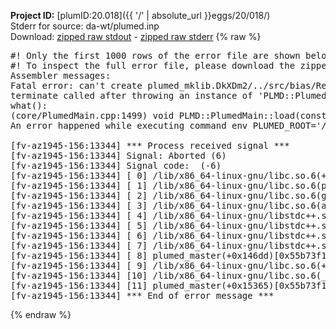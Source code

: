**Project ID:** [plumID:20.018]({{ '/' | absolute_url }}eggs/20/018/)  
Stderr for source:  da-wt/plumed.inp   
Download: [zipped raw stdout](plumed.inp.plumed_master.stdout.txt.zip) - [zipped raw stderr](plumed.inp.plumed_master.stderr.txt.zip) 
{% raw %}
<pre>
#! Only the first 1000 rows of the error file are shown below
#! To inspect the full error file, please download the zipped raw stderr file above
Assembler messages:
Fatal error: can't create plumed_mklib.DkXDm2/../src/bias/ReweightGeomFES.o: No such file or directory
terminate called after throwing an instance of 'PLMD::Plumed::ExceptionError'
what():
(core/PlumedMain.cpp:1499) void PLMD::PlumedMain::load(const std::string&)
An error happened while executing command env PLUMED_ROOT='/home/runner/opt/lib/plumed_master' PLUMED_VERSION='2.11.0-dev' PLUMED_HTMLDIR='/home/runner/opt/share/doc/plumed_master' PLUMED_INCLUDEDIR='/home/runner/opt/include' PLUMED_PROGRAM_NAME='plumed_master' PLUMED_IS_INSTALLED='yes' "/home/runner/opt/lib/plumed_master"/scripts/mklib.sh -n -o ./../src/bias/ReweightGeomFES.2.11.0-dev.so ../src/bias/ReweightGeomFES.cpp

[fv-az1945-156:13344] *** Process received signal ***
[fv-az1945-156:13344] Signal: Aborted (6)
[fv-az1945-156:13344] Signal code:  (-6)
[fv-az1945-156:13344] [ 0] /lib/x86_64-linux-gnu/libc.so.6(+0x45330)[0x7fac7e645330]
[fv-az1945-156:13344] [ 1] /lib/x86_64-linux-gnu/libc.so.6(pthread_kill+0x11c)[0x7fac7e69eb2c]
[fv-az1945-156:13344] [ 2] /lib/x86_64-linux-gnu/libc.so.6(gsignal+0x1e)[0x7fac7e64527e]
[fv-az1945-156:13344] [ 3] /lib/x86_64-linux-gnu/libc.so.6(abort+0xdf)[0x7fac7e6288ff]
[fv-az1945-156:13344] [ 4] /lib/x86_64-linux-gnu/libstdc++.so.6(+0xa5ff5)[0x7fac7eaa5ff5]
[fv-az1945-156:13344] [ 5] /lib/x86_64-linux-gnu/libstdc++.so.6(+0xbb0da)[0x7fac7eabb0da]
[fv-az1945-156:13344] [ 6] /lib/x86_64-linux-gnu/libstdc++.so.6(_ZSt10unexpectedv+0x0)[0x7fac7eaa5a55]
[fv-az1945-156:13344] [ 7] /lib/x86_64-linux-gnu/libstdc++.so.6(+0xa5a6f)[0x7fac7eaa5a6f]
[fv-az1945-156:13344] [ 8] plumed_master(+0x146dd)[0x55b73f1796dd]
[fv-az1945-156:13344] [ 9] /lib/x86_64-linux-gnu/libc.so.6(+0x2a1ca)[0x7fac7e62a1ca]
[fv-az1945-156:13344] [10] /lib/x86_64-linux-gnu/libc.so.6(__libc_start_main+0x8b)[0x7fac7e62a28b]
[fv-az1945-156:13344] [11] plumed_master(+0x15365)[0x55b73f17a365]
[fv-az1945-156:13344] *** End of error message ***
</pre>
{% endraw %}
